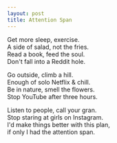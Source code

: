 ```yaml
---
layout: post
title: Attention Span
---
```


Get more sleep, exercise.  
A side of salad, not the fries.  
Read a book, feed the soul.  
Don't fall into a Reddit hole.

Go outside, climb a hill.  
Enough of solo Netflix & chill.  
Be in nature, smell the flowers.  
Stop YouTube after three hours.

Listen to people, call your gran.  
Stop staring at girls on Instagram.  
I'd make things better with this plan,  
if only I had the attention span.
